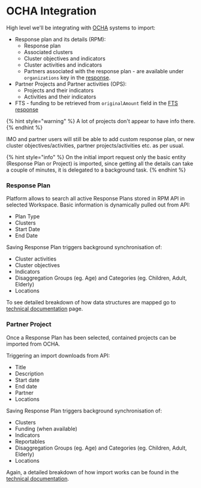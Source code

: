 # OCHA Integration

High level we'll be integrating with [OCHA](https://www.unocha.org/) systems to import:

* Response plan and its details \(RPM\):
  * Response plan
  * Associated clusters
  * Cluster objectives and indicators 
  * Cluster activities and indicators
  * Partners associated with the response plan - are available under `organizations` key in the [response](https://api.hpc.tools/v2/public/project/47561).
* Partner Projects and Partner activities \(OPS\):
  * Projects and their indicators
  * Activities and their indicators
* FTS - funding to be retrieved from `originalAmount` field in the [FTS response](https://api.hpc.tools/v1/public/fts/flow?projectId=47564)

{% hint style="warning" %}
A lot of projects don't appear to have info there.
{% endhint %}

IMO and partner users will still be able to add custom response plan, or new cluster objectives/activities, partner projects/activities etc. as per usual.

{% hint style="info" %}
On the initial import request only the basic entity \(Response Plan or Project\) is imported, since getting all the details can take a couple of minutes, it is delegated to a background task.
{% endhint %}

### Response Plan

Platform allows to search all active Response Plans stored in RPM API in selected Workspace. Basic information is dynamically pulled out from API:

* Plan Type
* Clusters
* Start Date
* End Date

Saving Response Plan triggers background synchronisation of:

* Cluster activities
* Cluster objectives
* Indicators
* Disaggregation Groups \(eg. Age\) and Categories \(eg. Children, Adult, Elderly\)
* Locations

To see detailed breakdown of how data structures are mapped go to [technical documentation](https://unicef.gitbook.io/prp/~/edit/primary/technical-documentation/ocha-integration-api-and-model-documentation/response-plan-import) page.

### Partner Project

Once a Response Plan has been selected, contained projects can be imported from OCHA.

Triggering an import downloads from API:

* Title
* Description
* Start date
* End date
* Partner
* Locations

Saving Response Plan triggers background synchronisation of:

* Clusters
* Funding \(when available\)
* Indicators
* Reportables
* Disaggregation Groups \(eg. Age\) and Categories \(eg. Children, Adult, Elderly\)
* Locations

Again, a detailed breakdown of how import works can be found in the [technical documentation](https://unicef.gitbook.io/prp/technical-documentation/ocha-integration-api-and-model-documentation/project-import).

